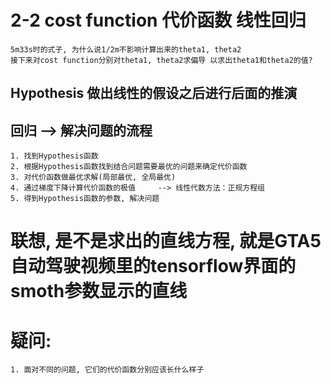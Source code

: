 # 2-2 cost function 代价函数 线性回归

    5m33s时的式子, 为什么说1/2m不影响计算出来的theta1, theta2
    接下来对cost function分别对theta1, theta2求偏导 以求出theta1和theta2的值?
    
## Hypothesis 做出线性的假设之后进行后面的推演

## 回归 --> 解决问题的流程

    1. 找到Hypothesis函数
    2. 根据Hypothesis函数找到结合问题需要最优的问题来确定代价函数
    3. 对代价函数做最优求解(局部最优, 全局最优)
    4. 通过梯度下降计算代价函数的极值     --> 线性代数方法：正规方程组
    5. 得到Hypothesis函数的参数, 解决问题

# 联想, 是不是求出的直线方程, 就是GTA5自动驾驶视频里的tensorflow界面的smoth参数显示的直线
# 疑问: 
    1. 面对不同的问题, 它们的代价函数分别应该长什么样子